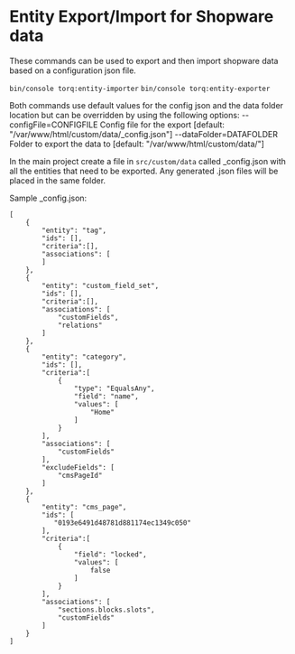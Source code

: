 # Entity Export/Import for Shopware data

These commands can be used to export and then import shopware data based on a configuration json file.

`bin/console torq:entity-importer`
`bin/console torq:entity-exporter`

Both commands use default values for the config json and the data folder location but can be overridden by using the following options:
--configFile=CONFIGFILE  Config file for the export [default: "/var/www/html/custom/data/_config.json"]
--dataFolder=DATAFOLDER  Folder to export the data to [default: "/var/www/html/custom/data/"]

In the main project create a file in `src/custom/data` called _config.json with all the entities that need to be exported.  Any generated .json files will be placed in the same folder.

Sample _config.json:

```
[
    {
        "entity": "tag",
        "ids": [],
        "criteria":[],
        "associations": [
        ]
    },
    {
        "entity": "custom_field_set",
        "ids": [],
        "criteria":[],
        "associations": [
            "customFields",
            "relations"
        ]
    },
    {
        "entity": "category",
        "ids": [],
        "criteria":[
            {
                "type": "EqualsAny",
                "field": "name",
                "values": [
                    "Home"
                ]
            }
        ],
        "associations": [
            "customFields"
        ],
        "excludeFields": [
            "cmsPageId"
        ]
    },
    {
        "entity": "cms_page",
        "ids": [
           "0193e6491d48781d881174ec1349c050"
        ],
        "criteria":[
            {
                "field": "locked",
                "values": [
                    false
                ]
            }
        ],
        "associations": [
            "sections.blocks.slots",
            "customFields"
        ]
    }
]
```
